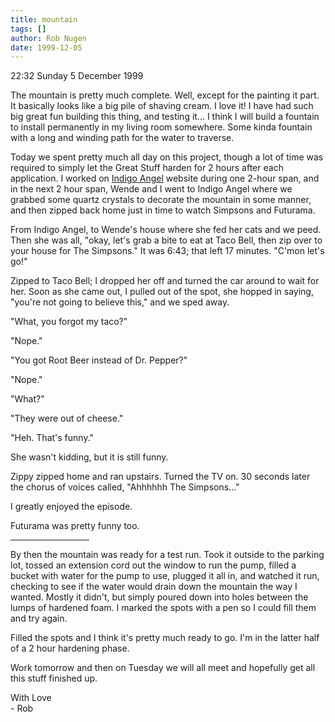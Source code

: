 ```yaml
---
title: mountain
tags: []
author: Rob Nugen
date: 1999-12-05
---
```


<p class="date">22:32 Sunday 5 December 1999</p>

<p>The mountain is pretty much complete.  Well, except for the painting it part.  It basically looks like a big pile of shaving cream.  I love it!  I have had such big great fun building this thing, and testing it...  I think I will build a fountain to install permanently in my living room somewhere.  Some kinda fountain with a long and winding path for the water to traverse.

<p>Today we spent pretty much all day on this project, though a lot of time was required to simply let the Great Stuff harden for 2 hours after each application.  I worked on <a href="indigoangel.cjb.net">Indigo Angel</a> website during one 2-hour span, and in the next 2 hour span, Wende and I went to Indigo Angel where we grabbed some quartz crystals to decorate the mountain in some manner, and then zipped back home just in time to watch Simpsons and Futurama.

<p>From Indigo Angel, to Wende's house where she fed her cats and we peed.  Then she was all, "okay, let's grab a bite to eat at Taco Bell, then zip over to your house for The Simpsons."  It was 6:43; that left 17 minutes.  "C'mon let's go!"

<p>Zipped to Taco Bell; I dropped her off and turned the car around to wait for her.  Soon as she came out, I pulled out of the spot, she hopped in saying, "you're not going to believe this," and we sped away.

<p>"What, you forgot my taco?"

<p>"Nope."

<p>"You got Root Beer instead of Dr. Pepper?"

<p>"Nope."

<p>"What?"

<p>"They were out of cheese."

<p>"Heh.  That's funny."

<p>She wasn't kidding, but it is still funny.

<p>Zippy zipped home and ran upstairs.  Turned the TV on.  30 seconds later the chorus of voices called, "Ahhhhhh  The Simpsons..."

<p>I greatly enjoyed the episode.

<p>Futurama was pretty funny too.

<p><hr align="left" width="25%">

<p>By then the mountain was ready for a test run.  Took it outside to the parking lot, tossed an extension cord out the window to run the pump, filled a bucket with water for the pump to use, plugged it all in, and watched it run, checking to see if the water would drain down the mountain the way I wanted.   Mostly it didn't, but simply poured down into holes between the lumps of hardened foam.  I marked the spots with a pen so I could fill them and try again.

<p>Filled the spots and I think it's pretty much ready to go.  I'm in the latter half of a 2 hour hardening phase.

<p>Work tomorrow and then on Tuesday we will all meet and hopefully get all this stuff finished up.

<p>With Love
<br>- Rob
